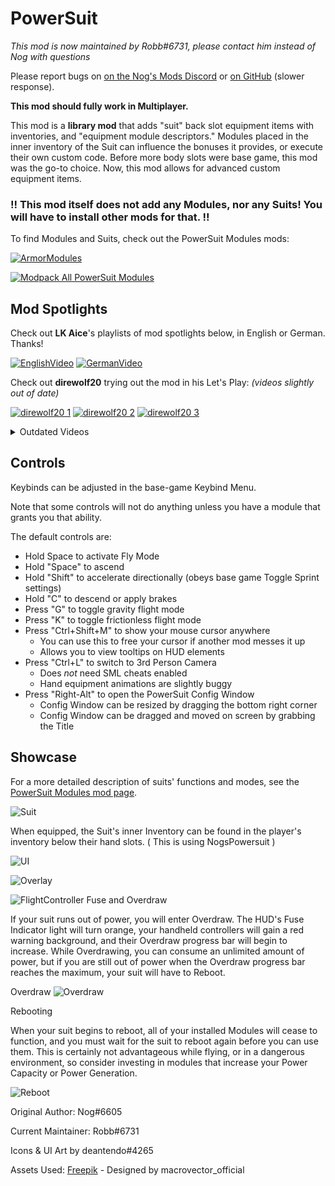 # PowerSuit

_This mod is now maintained by Robb#6731, please contact him instead of Nog with questions_

Please report bugs on [on the Nog's Mods Discord](https://discord.gg/JjngemP9A4) or [on GitHub](https://github.com/Nogg-aholic/PowerSuit/issues) (slower response).

**This mod should fully work in Multiplayer.**

This mod is a **library mod** that adds "suit" back slot equipment items with inventories, and "equipment module descriptors." Modules placed in the inner inventory of the Suit can influence the bonuses it provides, or execute their own custom code. Before more body slots were base game, this mod was the go-to choice. Now, this mod allows for advanced custom equipment items.

### !! This mod itself does not add any Modules, nor any Suits! You will have to install other mods for that. !!

To find Modules and Suits, check out the PowerSuit Modules mods:

[![ArmorModules](https://i.imgur.com/Wn72bpo.png)](https://ficsit.app/mod/ArmorModules)

[![Modpack All PowerSuit Modules](https://i.imgur.com/rJ5t9u1.png)](https://ficsit.app/mod/ArmorModules__Modpack_All)

## Mod Spotlights

Check out **LK Aice**'s playlists of mod spotlights below, in English or German. Thanks!

[![EnglishVideo](https://img.youtube.com/vi/tKJHJqCniqo/mqdefault.jpg)](https://www.youtube.com/watch?v=tKJHJqCniqo)
[![GermanVideo](https://img.youtube.com/vi/9Lb9F3MTqBo/mqdefault.jpg)](https://www.youtube.com/watch?v=9Lb9F3MTqBo)

Check out **direwolf20** trying out the mod in his Let's Play: _(videos slightly out of date)_

[![direwolf20 1](https://i.imgur.com/ooJZyLM.png)](https://www.youtube.com/watch?v=Tg4mVtjk9L0)
[![direwolf20 2](https://i.imgur.com/T4yYrGU.png)](https://www.youtube.com/watch?v=vIxyhHo-Y70)
[![direwolf20 3](https://i.imgur.com/NzlhATq.png)](https://www.youtube.com/watch?v=w0IdiGbPCws)

<details>
<summary> Outdated Videos </summary>

The mod has changed _drastically_ since the below videos were released, but you may still find them valuable to watch:

_Check out an old version of the mod on the Update 4 Launch Stream!_

[![Update 4 Launch Stream - Modding Segment](https://i.imgur.com/uHOWRWV.png)](https://youtu.be/Gdz6SUv9Om4?t=11384)

**Thank you Random Gamer and TotalXclipse!**

Here are some videos of Random Gamer exploring the mod in his singleplayer series.

[![Newer Random Gamer Video](https://i.imgur.com/J8N04xw.png)](https://youtu.be/x12-zC7d61Y?t=140)

[![Random Gamer Video](https://i.imgur.com/MXUp0tJ.png)](https://youtu.be/1Q7uDSOHZTo?t=588)

Even older videos:

**TotalXclipse**

[![TotalXclipse Video](https://i.imgur.com/RGnJQRU.png)](https://www.youtube.com/watch?v=4JMTp2kC-oY)

**Random Gamer**

[![Random Gamer Video](https://i.imgur.com/WwqChWg.png)](https://www.youtube.com/watch?v=FRMOZ18eSc4)

</details>

## Controls

Keybinds can be adjusted in the base-game Keybind Menu.

Note that some controls will not do anything unless you have a module that grants you that ability.

The default controls are:

* Hold Space to activate Fly Mode
* Hold "Space" to ascend
* Hold "Shift" to accelerate directionally (obeys base game Toggle Sprint settings)
* Hold "C" to descend or apply brakes
* Press "G" to toggle gravity flight mode
* Press "K" to toggle frictionless flight mode
* Press "Ctrl+Shift+M" to show your mouse cursor anywhere
  * You can use this to free your cursor if another mod messes it up
  * Allows you to view tooltips on HUD elements
* Press "Ctrl+L" to switch to 3rd Person Camera
  * Does _not_ need SML cheats enabled
  * Hand equipment animations are slightly buggy
* Press "Right-Alt" to open the PowerSuit Config Window
  * Config Window can be resized by dragging the bottom right corner
  * Config Window can be dragged and moved on screen by grabbing the Title

## Showcase

For a more detailed description of suits' functions and modes, see the [PowerSuit Modules mod page](https://ficsit.app/mod/ArmorModules).

![Suit](https://i.imgur.com/7wMwefa.png)

When equipped, the Suit's inner Inventory can be found in the player's inventory below their hand slots. ( This is using NogsPowersuit )

![UI](https://i.imgur.com/0aVcpb7.png)

![Overlay](https://i.imgur.com/BzcsBDY.png)

![FlightController](https://i.imgur.com/MsweUXe.png)
Fuse and Overdraw

If your suit runs out of power, you will enter Overdraw. The HUD's Fuse Indicator light will turn orange, your handheld controllers will gain a red warning background, and their Overdraw progress bar will begin to increase. While Overdrawing, you can consume an unlimited amount of power, but if you are still out of power when the Overdraw progress bar reaches the maximum, your suit will have to Reboot.

Overdraw
![Overdraw](https://i.imgur.com/DuTiMrk.png)

Rebooting

When your suit begins to reboot, all of your installed Modules will cease to function, and you must wait for the suit to reboot again before you can use them. This is certainly not advantageous while flying, or in a dangerous environment, so consider investing in modules that increase your Power Capacity or Power Generation.

![Reboot](https://i.imgur.com/y3AaZBe.png)

Original Author: Nog#6605

Current Maintainer: Robb#6731

Icons & UI Art by deantendo#4265

Assets Used:
[Freepik](http://www.freepik.com) - Designed by macrovector_official
